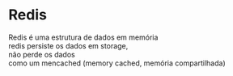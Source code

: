 # Redis
Redis é uma estrutura de dados em memória  
redis persiste os dados em storage,  
não perde os dados  
como um mencached (memory cached, memória compartilhada) 
